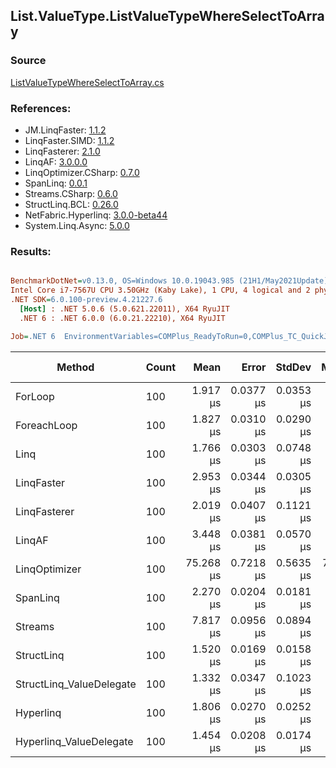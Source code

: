 ﻿## List.ValueType.ListValueTypeWhereSelectToArray

### Source
[ListValueTypeWhereSelectToArray.cs](../LinqBenchmarks/List/ValueType/ListValueTypeWhereSelectToArray.cs)

### References:
- JM.LinqFaster: [1.1.2](https://www.nuget.org/packages/JM.LinqFaster/1.1.2)
- LinqFaster.SIMD: [1.1.2](https://www.nuget.org/packages/LinqFaster.SIMD/1.0.3)
- LinqFasterer: [2.1.0](https://www.nuget.org/packages/LinqFasterer/2.1.0)
- LinqAF: [3.0.0.0](https://www.nuget.org/packages/LinqAF/3.0.0.0)
- LinqOptimizer.CSharp: [0.7.0](https://www.nuget.org/packages/LinqOptimizer.CSharp/0.7.0)
- SpanLinq: [0.0.1](https://www.nuget.org/packages/SpanLinq/0.0.1)
- Streams.CSharp: [0.6.0](https://www.nuget.org/packages/Streams.CSharp/0.6.0)
- StructLinq.BCL: [0.26.0](https://www.nuget.org/packages/StructLinq/0.26.0)
- NetFabric.Hyperlinq: [3.0.0-beta44](https://www.nuget.org/packages/NetFabric.Hyperlinq/3.0.0-beta44)
- System.Linq.Async: [5.0.0](https://www.nuget.org/packages/System.Linq.Async/5.0.0)

### Results:
``` ini

BenchmarkDotNet=v0.13.0, OS=Windows 10.0.19043.985 (21H1/May2021Update)
Intel Core i7-7567U CPU 3.50GHz (Kaby Lake), 1 CPU, 4 logical and 2 physical cores
.NET SDK=6.0.100-preview.4.21227.6
  [Host] : .NET 5.0.6 (5.0.621.22011), X64 RyuJIT
  .NET 6 : .NET 6.0.0 (6.0.21.22210), X64 RyuJIT

Job=.NET 6  EnvironmentVariables=COMPlus_ReadyToRun=0,COMPlus_TC_QuickJitForLoops=1,COMPlus_TieredPGO=1  Runtime=.NET 6.0  

```
|                   Method | Count |      Mean |     Error |    StdDev |    Median |         Ratio | RatioSD |   Gen 0 | Gen 1 | Gen 2 | Allocated |
|------------------------- |------ |----------:|----------:|----------:|----------:|--------------:|--------:|--------:|------:|------:|----------:|
|                  ForLoop |   100 |  1.917 μs | 0.0377 μs | 0.0353 μs |  1.925 μs |      baseline |         |  5.5237 |     - |     - |     11 KB |
|              ForeachLoop |   100 |  1.827 μs | 0.0310 μs | 0.0290 μs |  1.821 μs |  1.05x faster |   0.02x |  5.5237 |     - |     - |     11 KB |
|                     Linq |   100 |  1.766 μs | 0.0303 μs | 0.0748 μs |  1.745 μs |  1.04x faster |   0.06x |  4.0035 |     - |     - |      8 KB |
|               LinqFaster |   100 |  2.953 μs | 0.0344 μs | 0.0305 μs |  2.948 μs |  1.54x slower |   0.03x |  5.5237 |     - |     - |     11 KB |
|             LinqFasterer |   100 |  2.019 μs | 0.0407 μs | 0.1121 μs |  1.968 μs |  1.10x slower |   0.05x |  6.3934 |     - |     - |     13 KB |
|                   LinqAF |   100 |  3.448 μs | 0.0381 μs | 0.0570 μs |  3.438 μs |  1.81x slower |   0.06x |  5.5084 |     - |     - |     11 KB |
|            LinqOptimizer |   100 | 75.268 μs | 0.7218 μs | 0.5635 μs | 75.337 μs | 39.36x slower |   0.93x | 73.9746 |     - |     - |    155 KB |
|                 SpanLinq |   100 |  2.270 μs | 0.0204 μs | 0.0181 μs |  2.269 μs |  1.19x slower |   0.03x |  5.5237 |     - |     - |     11 KB |
|                  Streams |   100 |  7.817 μs | 0.0956 μs | 0.0894 μs |  7.779 μs |  4.08x slower |   0.07x |  5.7678 |     - |     - |     12 KB |
|               StructLinq |   100 |  1.520 μs | 0.0169 μs | 0.0158 μs |  1.517 μs |  1.26x faster |   0.02x |  1.7109 |     - |     - |      4 KB |
| StructLinq_ValueDelegate |   100 |  1.332 μs | 0.0347 μs | 0.1023 μs |  1.304 μs |  1.40x faster |   0.09x |  1.6575 |     - |     - |      3 KB |
|                Hyperlinq |   100 |  1.806 μs | 0.0270 μs | 0.0252 μs |  1.803 μs |  1.06x faster |   0.03x |  1.6632 |     - |     - |      3 KB |
|  Hyperlinq_ValueDelegate |   100 |  1.454 μs | 0.0208 μs | 0.0174 μs |  1.451 μs |  1.32x faster |   0.04x |  1.6632 |     - |     - |      3 KB |
